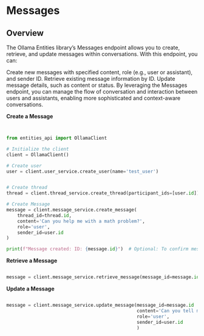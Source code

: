 # Messages

## Overview
The Ollama Entities library’s Messages endpoint allows you to create, retrieve, and update messages within conversations. With this endpoint, you can:

Create new messages with specified content, role (e.g., user or assistant), and sender ID.
Retrieve existing message information by ID.
Update message details, such as content or status.
By leveraging the Messages endpoint, you can manage the flow of conversation and interaction between users and assistants, enabling more sophisticated and context-aware conversations.


**Create a Message**
```python


from entities_api import OllamaClient  

# Initialize the client
client = OllamaClient()

# Create user
user = client.user_service.create_user(name='test_user')


# Create thread
thread = client.thread_service.create_thread(participant_ids=[user.id])

# Create Message
message = client.message_service.create_message(
    thread_id=thread.id,
    content='Can you help me with a math problem?',
    role='user',
    sender_id=user.id
)

print(f"Message created: ID: {message.id}")  # Optional: To confirm message creation

```


**Retrieve a Message**
```python

message = client.message_service.retrieve_message(message_id=message.id)


```


**Update a Message**
```python

message = client.message_service.update_message(message_id=message.id
                                                content='Can you tell me more?',
                                                role='user',
                                                sender_id=user.id
                                                )


```








